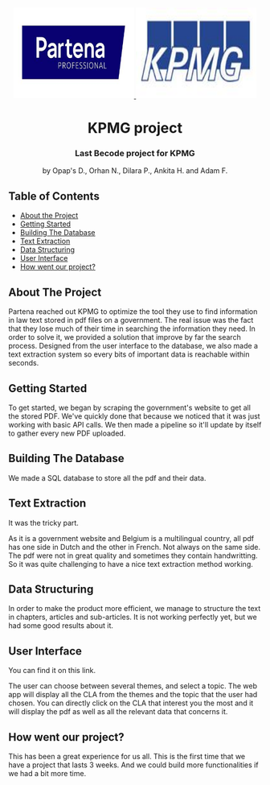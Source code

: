 



<!-- PROJECT LOGO -->
<br />
<p align="center">
  <a href="https://github.com/orhannurkan/AI-for-Document-Automation">
    <img src="partena.jpg" alt="Logo" width="240" height="180">
  </a>
  <a href="https://github.com/orhannurkan/AI-for-Document-Automation">
    <img src="KPMG.jpg" alt="Logo" width="240" height="180">
  </a>

  <h1 align="center">KPMG project</h1>
  <h3 align="center">Last Becode project for KPMG</h3>

  <p align="center">
    by  Opap's D., Orhan N., Dilara P., Ankita H. and Adam F.
    <br />
    
  </p>
</p>




## Table of Contents

* [About the Project](#about-the-project)
* [Getting Started](#getting-started)
* [Building The Database](#building-the-database)
* [Text Extraction](#text-extraction)
* [Data Structuring](#data-structuring)
* [User Interface](#user-interface)
* [How went our project?](#how-went-our-project?)




## About The Project

Partena reached out KPMG to optimize the tool they use to find information in law text stored in pdf files on a government. The real issue was the fact that they lose much of their time in searching the information they need. In order to solve it, we provided a solution that improve by far the search process. Designed from the user interface to the database, we also made a text extraction system so every bits of important data is reachable within seconds.


## Getting Started

To get started, we began by scraping the government's website to get all the stored PDF. We've quickly done that because we noticed that it was just working with basic API calls. We then made a pipeline so it'll update by itself to gather every new PDF uploaded.


## Building The Database

We made a SQL database to store all the pdf and their data.


## Text Extraction

It was the tricky part. 

As it is a government website and Belgium is a multilingual country, all pdf has one side in Dutch and the other in French. 
Not always on the same side.
The pdf were not in great quality and sometimes they contain handwritting. 
So it was quite challenging to have a nice text extraction method working.





## Data Structuring

In order to make the product more efficient, we manage to structure the text in chapters, articles and sub-articles.
It is not working perfectly yet, but we had some good results about it.



## User Interface 

You can find it on this link.

The user can choose between several themes, and select a topic. The web app will display all the CLA from the themes and the topic that the user had chosen.
You can directly click on the CLA that interest you the most and it will display the pdf as well as all the relevant data that concerns it.




## How went our project?

This has been a great experience for us all. This is the first time that we have a project that lasts 3 weeks. And we could build more functionalities if we had a bit more time.





